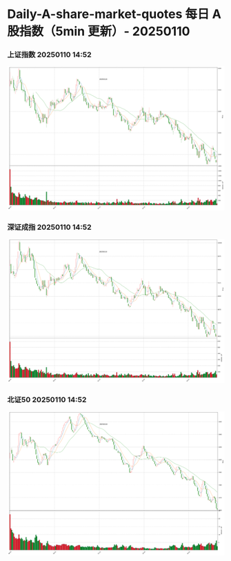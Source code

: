 
# Daily-A-share-market-quotes 每日 A 股指数（5min 更新）- 20250110

### 上证指数 20250110 14:52
![](./fig/2025/1/20250110-sh000001.png)

### 深证成指 20250110 14:52
![](./fig/2025/1/20250110-sz399001.png)

### 北证50 20250110 14:52
![](./fig/2025/1/20250110-bj899050.png)

